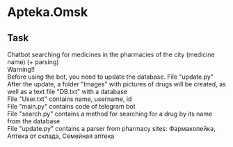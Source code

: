 # Apteka.Omsk
## Task
Chatbot searching for medicines in the pharmacies of the city (medicine name) (+ parsing)  
Warning!!  
Before using the bot, you need to update the database. File "update.py"  
After the update, a folder "Images" with pictures of drugs will be created, as well as a text file "DB.txt" with a database  
File "User.txt" contains name, username, id  
File "main.py" contains code of telegram bot  
File "search.py" contains a method for searching for a drug by its name from the database  
File "update.py" contains a parser from pharmacy sites: Фармакопейка, Аптека от склада, Семейная аптека  
